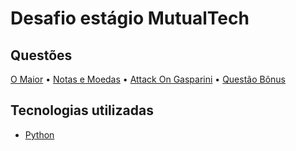<h1>Desafio estágio MutualTech</h1>

## Questões

<p>
 <a href="https://www.beecrowd.com.br/judge/pt/problems/view/1013">O Maior</a> •
 <a href="https://www.beecrowd.com.br/judge/pt/problems/view/1021">Notas e Moedas</a> • 
 <a href="https://www.beecrowd.com.br/judge/pt/problems/view/3343">Attack On Gasparini</a> • 
 <a href="https://www.beecrowd.com.br/judge/pt/problems/view/1047">Questão Bônus</a>
</p>

## Tecnologias utilizadas

- [Python](https://www.python.org/)
